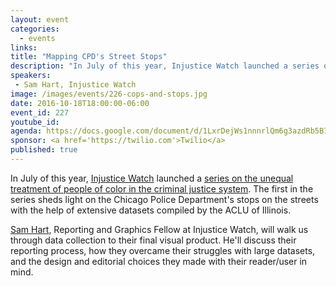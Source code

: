 ```yaml
---
layout: event
categories: 
  - events
links:
title: "Mapping CPD's Street Stops"
description: "In July of this year, Injustice Watch launched a series on the unequal treatment of people of color in the criminal justice system. The first in the series sheds light on the Chicago Police Department’s stops on the streets with the help of extensive datasets compiled by the ACLU of Illinois. Sam Hart, Reporting and Graphics Fellow at Injustice Watch, will walk us through data collection to their final visual product."
speakers:
 - Sam Hart, Injustice Watch
image: /images/events/226-cops-and-stops.jpg
date: 2016-10-18T18:00:00-06:00
event_id: 227
youtube_id: 
agenda: https://docs.google.com/document/d/1LxrDejWs1nnnrlQm6g3azdRb5B7r9P0FD-mpZ_iEtYg/edit#
sponsor: <a href='https://twilio.com'>Twilio</a>
published: true
---
```


In July of this year, [Injustice Watch](http://www.injusticewatch.org/) launched a [series on the unequal treatment of people of color in the criminal justice system](http://injusticewatch.org/interactives/cops-and-stops/). The first in the series sheds light on the Chicago Police Department's stops on the streets with the help of extensive datasets compiled by the ACLU of Illinois. 

[Sam Hart](https://www.linkedin.com/in/sam-hart-ab065376), Reporting and Graphics Fellow at Injustice Watch, will walk us through data collection to their final visual product. He'll discuss their reporting process, how they overcame their struggles with large datasets, and the design and editorial choices they made with their reader/user in mind.